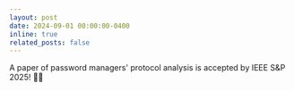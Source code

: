 ```yaml
---
layout: post
date: 2024-09-01 00:00:00-0400
inline: true
related_posts: false
---
```


A paper of password managers' protocol analysis is accepted by IEEE S&P 2025! 🥳🎉
